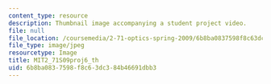 ```yaml
---
content_type: resource
description: Thumbnail image accompanying a student project video.
file: null
file_location: /coursemedia/2-71-optics-spring-2009/6b8ba0837598f8c63dc384b46691dbb3_MIT2_71S09proj6_th.jpg
file_type: image/jpeg
resourcetype: Image
title: MIT2_71S09proj6_th
uid: 6b8ba083-7598-f8c6-3dc3-84b46691dbb3
---
```

